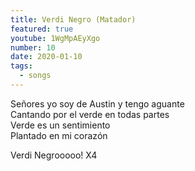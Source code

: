 ```yaml
---
title: Verdi Negro (Matador)
featured: true
youtube: 1WgMpAEyXgo
number: 10
date: 2020-01-10
tags:
  - songs
---
```


Señores yo soy de Austin y tengo aguante<br>
Cantando por el verde en todas partes<br>
Verde es un sentimiento<br>
Plantado en mi corazón<br>

Verdi Negrooooo! X4
